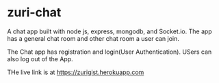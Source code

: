 # zuri-chat

A chat app built with node js, express, mongodb, and Socket.io.
The app has a general chat room and other chat room a user can join.

The Chat app has registration and login(User Authentication). USers can also log out of the App.

THe live link is at https://zurigist.herokuapp.com
